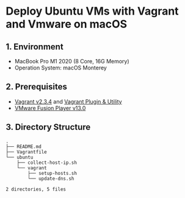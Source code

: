 # Deploy Ubuntu VMs with Vagrant and Vmware on macOS

## 1. Environment
- MacBook Pro M1 2020 (8 Core, 16G Memory)
- Operation System: macOS Monterey
## 2. Prerequisites
- [Vagrant v2.3.4](https://developer.hashicorp.com/vagrant/downloads) and [Vagrant Plugin & Utility](https://developer.hashicorp.com/vagrant/docs/providers/vmware/installation)
- [VMware Fusion Player v13.0](https://customerconnect.vmware.com/en/evalcenter?p=fusion-player-personal-13)
## 3. Directory Structure
```
.
├── README.md
├── Vagrantfile
└── ubuntu
    ├── collect-host-ip.sh
    └── vagrant
        ├── setup-hosts.sh
        └── update-dns.sh

2 directories, 5 files
```